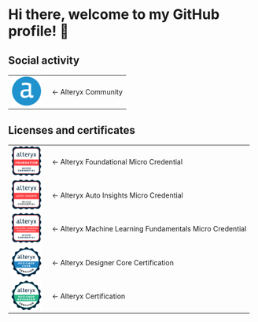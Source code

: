 # Hi there, welcome to my GitHub profile! 👋

## Social activity
<table style="border-collapse: collapse; border: none; outline: none;">
  <tr style="border: none; outline: none;">
    <td style="vertical-align: middle; border: none; outline: none;">
      <a href="https://community.alteryx.com/t5/user/viewprofilepage/user-id/401608">
        <img src="\Pictures\Alteryx.png" width="60" alt="Alteryx Logo"/>
      </a>
    </td>
    <td style="vertical-align: middle; padding-left: 15px; border: none; outline: none;">
      &#8592; Alteryx Community
    </td>
  </tr>
</table>

## Licenses and certificates
<table style="border-collapse: collapse; border: none; outline: none;">
  <tr style="border: none; outline: none;">
    <td style="vertical-align: middle; border: none; outline: none;">
      <a href="https://www.credly.com/badges/d9d1fd80-b934-47a1-a49a-02401b1efab2">
        <img src="\Pictures\alteryx-foundational-micro-credential.png" width="60" alt="Alteryx Foundational Micro Credential Badge Picture"/>
      </a>
    </td>
    <td style="vertical-align: middle; padding-left: 15px; border: none; outline: none;">
      &#8592; Alteryx Foundational Micro Credential
    </td>
  </tr>
  <tr style="border: none; outline: none;">
    <td style="vertical-align: middle; border: none; outline: none;">
      <a href="https://www.credly.com/badges/d678725d-5635-48fd-9502-ce5060e72a55">
        <img src="\Pictures\alteryx-auto-insights-micro-credential.png" width="60" alt="Alteryx Auto Insights Micro Credential Badge Picture"/>
      </a>
    </td>
    <td style="vertical-align: middle; padding-left: 15px; border: none; outline: none;">
      &#8592; Alteryx Auto Insights Micro Credential
    </td>
  </tr>
  <tr style="border: none; outline: none;">
    <td style="vertical-align: middle; border: none; outline: none;">
      <a href="https://www.credly.com/badges/d81f3047-f362-46bb-ac81-bec3a2211147">
        <img src="\Pictures\machine-learning-fundamentals-micro-credential.png" width="60" alt="Machine Learning Fundamentals Micro Credential Badge Picture"/>
      </a>
    </td>
    <td style="vertical-align: middle; padding-left: 15px; border: none; outline: none;">
      &#8592; Alteryx Machine Learning Fundamentals Micro Credential
    </td>
  </tr>
  <tr style="border: none; outline: none;">
    <td style="vertical-align: middle; border: none; outline: none;">
      <a href="https://www.credly.com/badges/046a8f49-30ff-4fe2-9e88-7b146b4fd225">
        <img src="\Pictures\alteryx-designer-core-certification.png" width="60" alt="Alteryx Designer Core Certification Badge Picture"/>
      </a>
    </td>
    <td style="vertical-align: middle; padding-left: 15px; border: none; outline: none;">
      &#8592; Alteryx Designer Core Certification
    </td>
  </tr>
  <tr style="border: none; outline: none;">
    <td style="vertical-align: middle; border: none; outline: none;">
      <a href="">
        <img src="\Pictures\alteryx-designer-advanced-certification.png" width="60" alt="Alteryx Designer Certification Badge Picture"/>
      </a>
    </td>
    <td style="vertical-align: middle; padding-left: 15px; border: none; outline: none;">
      &#8592; Alteryx Certification
    </td>
  </tr>
</table>

<!--
**Szymon-Czuszek/Szymon-Czuszek** is a ✨ _special_ ✨ repository because its `README.md` (this file) appears on your GitHub profile.

Here are some ideas to get you started:

- 🔭 I’m currently working on ...
- 🌱 I’m currently learning ...
- 👯 I’m looking to collaborate on ...
- 🤔 I’m looking for help with ...
- 💬 Ask me about ...
- 📫 How to reach me: ...
- 😄 Pronouns: ...
- ⚡ Fun fact: ...
-->
